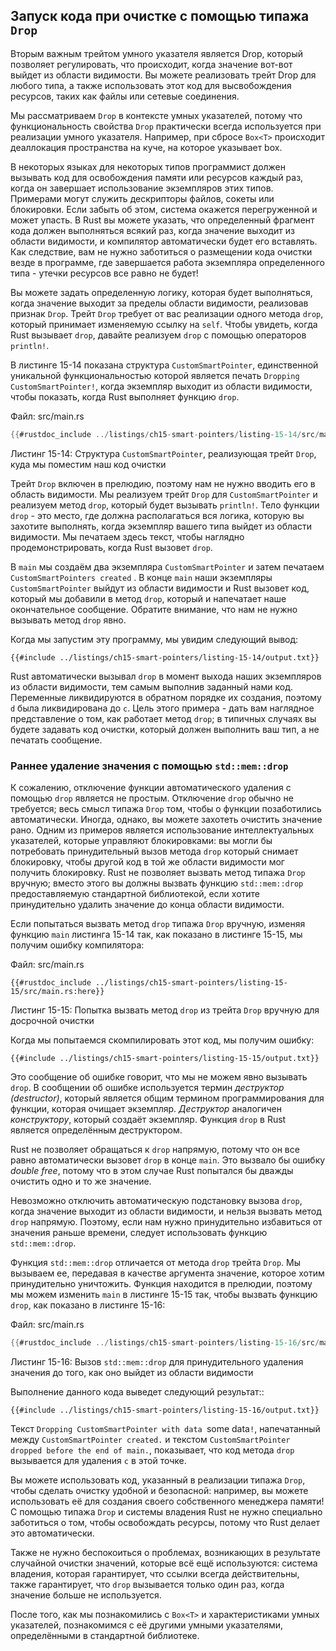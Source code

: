 ## Запуск кода при очистке с помощью типажа `Drop`

Вторым важным трейтом умного указателя является Drop, который позволяет регулировать, что происходит, когда значение вот-вот выйдет из области видимости. Вы можете реализовать трейт Drop для любого типа, а также использовать этот код для высвобождения ресурсов, таких как файлы или сетевые соединения.

Мы рассматриваем `Drop` в контексте умных указателей, потому что функциональность свойства `Drop` практически всегда используется при реализации умного указателя. Например, при сбросе `Box<T>` происходит деаллокация пространства на куче, на которое указывает box.

В некоторых языках для некоторых типов программист должен вызывать код для освобождения памяти или ресурсов каждый раз, когда он завершает использование экземпляров этих типов. Примерами могут служить дескрипторы файлов, сокеты или блокировки. Если забыть об этом, система окажется перегруженной и может упасть. В Rust вы можете указать, что определенный фрагмент кода должен выполняться всякий раз, когда значение выходит из области видимости, и компилятор автоматически будет его вставлять. Как следствие, вам не нужно заботиться о размещении кода очистки везде в программе, где завершается работа экземпляра определенного типа - утечки ресурсов все равно не будет!

Вы можете задать определенную логику, которая будет выполняться, когда значение выходит за пределы области видимости, реализовав признак `Drop`. Трейт `Drop` требует от вас реализации одного метода `drop`, который принимает изменяемую ссылку на `self`. Чтобы увидеть, когда Rust вызывает `drop`, давайте реализуем `drop` с помощью операторов `println!`.

В листинге 15-14 показана структура `CustomSmartPointer`, единственной уникальной функциональностью которой является печать `Dropping CustomSmartPointer!`, когда экземпляр выходит из области видимости, чтобы показать, когда Rust выполняет функцию `drop`.

<span class="filename">Файл: src/main.rs</span>

```rust
{{#rustdoc_include ../listings/ch15-smart-pointers/listing-15-14/src/main.rs}}
```

<span class="caption">Листинг 15-14: Структура <code>CustomSmartPointer</code>, реализующая трейт <code>Drop</code>, куда мы поместим наш код очистки</span>

Трейт `Drop` включен в прелюдию, поэтому нам не нужно вводить его в область видимости. Мы реализуем трейт `Drop` для `CustomSmartPointer` и реализуем метод `drop`, который будет вызывать `println!`. Тело функции `drop` - это место, где должна располагаться вся логика, которую вы захотите выполнять, когда экземпляр вашего типа выйдет из области видимости. Мы печатаем здесь текст, чтобы наглядно продемонстрировать, когда Rust вызовет `drop`.

В `main` мы создаём два экземпляра `CustomSmartPointer` и затем печатаем `CustomSmartPointers created` . В конце `main` наши экземпляры `CustomSmartPointer` выйдут из области видимости и Rust вызовет код, который мы добавили в метод `drop`, который и напечатает наше окончательное сообщение. Обратите внимание, что нам не нужно вызывать метод `drop` явно.

Когда мы запустим эту программу, мы увидим следующий вывод:

```console
{{#include ../listings/ch15-smart-pointers/listing-15-14/output.txt}}
```

Rust автоматически вызывал `drop` в момент выхода наших экземпляров из области видимости, тем самым выполнив заданный нами код. Переменные ликвидируются в обратном порядке их создания, поэтому `d` была ликвидирована до `c`. Цель этого примера - дать вам наглядное представление о том, как работает метод `drop`; в типичных случаях вы будете задавать код очистки, который должен выполнить ваш тип, а не печатать сообщение.

### Раннее удаление значения с помощью `std::mem::drop`

К сожалению, отключение функции автоматического удаления с помощью `drop` является не простым. Отключение `drop` обычно не требуется; весь смысл типажа `Drop` том, чтобы о функции позаботились автоматически. Иногда, однако, вы можете захотеть очистить значение рано. Одним из примеров является использование интеллектуальных указателей, которые управляют блокировками: вы могли бы потребовать принудительный вызов метода `drop` который снимает блокировку, чтобы другой код в той же области видимости мог получить блокировку. Rust не позволяет вызвать метод типажа `Drop` вручную; вместо этого вы должны вызвать функцию `std::mem::drop` предоставляемую стандартной библиотекой, если хотите принудительно удалить значение до конца области видимости.

Если попытаться вызвать метод `drop` типажа `Drop` вручную, изменяя функцию `main` листинга 15-14 так, как показано в листинге 15-15, мы получим ошибку компилятора:

<span class="filename">Файл: src/main.rs</span>

```rust,ignore,does_not_compile
{{#rustdoc_include ../listings/ch15-smart-pointers/listing-15-15/src/main.rs:here}}
```

<span class="caption">Листинг 15-15: Попытка вызвать метод <code>drop</code> из трейта <code>Drop</code> вручную для досрочной очистки</span>

Когда мы попытаемся скомпилировать этот код, мы получим ошибку:

```console
{{#include ../listings/ch15-smart-pointers/listing-15-15/output.txt}}
```

Это сообщение об ошибке говорит, что мы не можем явно вызывать `drop`. В сообщении об ошибке используется термин *деструктор (destructor)*, который является общим термином программирования для функции, которая очищает экземпляр. *Деструктор* аналогичен *конструктору*, который создаёт экземпляр. Функция `drop` в Rust является определённым деструктором.

Rust не позволяет обращаться к `drop` напрямую, потому что он все равно автоматически вызовет `drop` в конце `main`. Это вызвало бы ошибку *double free*, потому что в этом случае Rust попытался бы дважды очистить одно и то же значение.

Невозможно отключить автоматическую подстановку вызова `drop`, когда значение выходит из области видимости, и нельзя вызвать метод `drop` напрямую. Поэтому, если нам нужно принудительно избавиться от значения раньше времени, следует использовать функцию `std::mem::drop`.

Функция `std::mem::drop` отличается от метода `drop` трейта `Drop`. Мы вызываем ее, передавая в качестве аргумента значение, которое хотим принудительно уничтожить. Функция находится в прелюдии, поэтому мы можем изменить `main` в листинге 15-15 так, чтобы вызвать функцию `drop`, как показано в листинге 15-16:

<span class="filename">Файл: src/main.rs</span>

```rust
{{#rustdoc_include ../listings/ch15-smart-pointers/listing-15-16/src/main.rs:here}}
```

<span class="caption">Листинг 15-16: Вызов <code>std::mem::drop</code> для принудительного удаления значения до того, как оно выйдет из области видимости</span>

Выполнение данного кода выведет следующий результат::

```console
{{#include ../listings/ch15-smart-pointers/listing-15-16/output.txt}}
```

Текст `Dropping CustomSmartPointer with data `some data`!`, напечатанный между `CustomSmartPointer created.` и текстом `CustomSmartPointer dropped before the end of main.`, показывает, что код метода `drop` вызывается для удаления <code>c</code> в этой точке.

Вы можете использовать код, указанный в реализации типажа `Drop`, чтобы сделать очистку удобной и безопасной: например, вы можете использовать её для создания своего собственного менеджера памяти! С помощью типажа `Drop` и системы владения Rust не нужно специально заботиться о том, чтобы освобождать ресурсы, потому что Rust делает это автоматически.

Также не нужно беспокоиться о проблемах, возникающих в результате случайной очистки значений, которые всё ещё используются: система владения, которая гарантирует, что ссылки всегда действительны, также гарантирует, что `drop` вызывается только один раз, когда значение больше не используется.

После того, как мы познакомились с `Box<T>` и характеристиками умных указателей, познакомимся с её другими умными указателями, определёнными в стандартной библиотеке.
